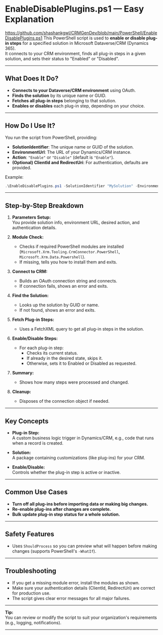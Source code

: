# EnableDisablePlugins.ps1 — Easy Explanation
https://github.com/shashankgwl/CRMGenDev/blob/main/PowerShell/EnableDisablePlugins.ps1
This PowerShell script is used to **enable or disable plug-in steps** for a specified solution in Microsoft Dataverse/CRM (Dynamics 365).  
It connects to your CRM environment, finds all plug-in steps in a given solution, and sets their status to "Enabled" or "Disabled".

---

## What Does It Do?

- **Connects to your Dataverse/CRM environment** using OAuth.
- **Finds the solution** by its unique name or GUID.
- **Fetches all plug-in steps** belonging to that solution.
- **Enables or disables** each plug-in step, depending on your choice.

---

## How Do I Use It?

You run the script from PowerShell, providing:

- **SolutionIdentifier**: The unique name or GUID of the solution.
- **EnvironmentUrl**: The URL of your Dynamics/CRM instance.
- **Action**: `"Enable"` or `"Disable"` (default is `"Enable"`).
- **(Optional) ClientId and RedirectUri**: For authentication, defaults are provided.

Example:
```powershell
.\EnableDisablePlugins.ps1 -SolutionIdentifier "MySolution" -EnvironmentUrl "https://myorg.crm11.dynamics.com/" -Action "Disable"
```

---

## Step-by-Step Breakdown

1. **Parameters Setup:**  
   You provide solution info, environment URL, desired action, and authentication details.

2. **Module Check:**  
   - Checks if required PowerShell modules are installed (`Microsoft.Xrm.Tooling.CrmConnector.PowerShell`, `Microsoft.Xrm.Data.Powershell`).
   - If missing, tells you how to install them and exits.

3. **Connect to CRM:**  
   - Builds an OAuth connection string and connects.
   - If connection fails, shows an error and exits.

4. **Find the Solution:**  
   - Looks up the solution by GUID or name.
   - If not found, shows an error and exits.

5. **Fetch Plug-in Steps:**  
   - Uses a FetchXML query to get all plug-in steps in the solution.

6. **Enable/Disable Steps:**
   - For each plug-in step:
     - Checks its current status.
     - If already in the desired state, skips it.
     - Otherwise, sets it to Enabled or Disabled as requested.

7. **Summary:**  
   - Shows how many steps were processed and changed.

8. **Cleanup:**  
   - Disposes of the connection object if needed.

---

## Key Concepts

- **Plug-in Step:**  
  A custom business logic trigger in Dynamics/CRM, e.g., code that runs when a record is created.

- **Solution:**  
  A package containing customizations (like plug-ins) for your CRM.

- **Enable/Disable:**  
  Controls whether the plug-in step is active or inactive.

---

## Common Use Cases

- **Turn off all plug-ins before importing data or making big changes.**
- **Re-enable plug-ins after changes are complete.**
- **Bulk update plug-in step status for a whole solution.**

---

## Safety Features

- Uses `ShouldProcess` so you can preview what will happen before making changes (supports PowerShell's `-WhatIf`).

---

## Troubleshooting

- If you get a missing module error, install the modules as shown.
- Make sure your authentication details (ClientId, RedirectUri) are correct for production use.
- The script gives clear error messages for all major failures.

---

**Tip:**  
You can review or modify the script to suit your organization's requirements (e.g., logging, notifications).

---